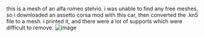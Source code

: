 this is a mesh of an alfa romeo stelvio. i was unable to find any free meshes, so i downloaded an assetto corsa mod with this car, then converted the .kn5 file to a mesh. i printed it, and there were a lot of supports which were difficult to remove.
![image](https://github.com/user-attachments/assets/41872a79-146e-4e4f-8d2e-b22b6d40ba78)
